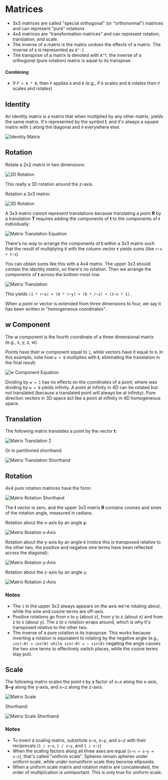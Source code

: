 # Matrices

- 3x3 matrices are called "special orthogonal" (or "orthonormal") matrices and can represent "pure" rotations
- 4x4 matrices are "transformation matrices" and can represent rotation, translation, and scale.
- The inverse of a matrix is the matrix undoes the effects of a matrix. The inverse of `A` is represented as `A^-1`
- The transpose of a matrix is denoted with `A^T`, the inverse of a orthogonal (pure rotation) matrix is equal to its transpose

#### Combining

- If `P = A * B`, then `P` applies `A` and `B` (e.g., if `A` scales and `B` rotates then `P` scales and rotates)

## Identity

An identity matrix is a matrix that when multiplied by any other matrix, yields the same matrix. It's represented by the symbol **I**, and it's always a square matrix with `1` along the diagonal and `0` everywhere else:

![Identity Matrix](assets/matrix-identity.png)

## Rotation

Rotate a 2x2 matrix in two dimensions:

![2D Rotation](assets/matrix-rotation-2d.png)

This really a 3D rotation around the *z*-axis.

Rotation a 3x3 matrix:

![3D Rotation](assets/matrix-rotation-3d.png)

A 3x3 matrix cannot represent translations because translating a point **R** by a translation **T** requires adding the components of **t** to the components of **r** individually:

![Matrix Translation Equation](assets/matrix-translation-equation.png)

There's no way to arrange the components of **t** within a 3x3 matrix such that the result of multiplying it with the column vector **r** yields sums (like `r~x + t~x`).

You can obtain sums like this with a 4x4 matrix. The upper 3x3 should contain the identity matrix, so there's no rotation. Then we arrange the components of **t** across the bottom-most row.

![Matrix Translation](assets/matrix-translation.png)

This yields `(1 * r~x) + (0 * r~y) + (0 * r~z) + (t~x * 1)`.

When a point or vector is extended from three dimensions to four, we say it has been written in "homogeneous coordinates".

## w Component

The *w* component is the fourth coordinate of a three dimensional matrix (e.g., x, y, z, w).

Points have their *w* component equal to `1`, while vectors have it equal to `0`. In this example, note how `w = 0` multiplies with **t**, eliminating the translation in the final result:

![w Component Equation](assets/matrix-w-component-equation.png)

Dividing by `w = 1` has no effects on the coordinates of a point, where was dividing by `w = 0` yields infinity. A point at infinity in 4D can be rotated but not translated (because a translated point will always be at infinity). Pure direction vectors in 3D space act like a point at infinity in 4D homogeneous space.

## Translation

The following matrix translates a point by the vector **t**:

![Matrix Translation 2](assets/matrix-translation-2.png)

Or in partitioned shorthand:

![Matrix Translation Shorthand](assets/matrix-translation-shorthand.png)

## Rotation

4x4 pure rotation matrices have the form:

![Matrix Rotation Shorthand](assets/matrix-rotation-shorthand.png)

The **t** vector is zero, and the upper 3x3 matrix **R** contains cosines and sines of the rotation angle, measured in radians.

Rotation about the x-axis by an angle `ϕ`:

![Matrix Rotation x-Axis](assets/matrix-rotation-x-axis.png)

Rotation about the y-axis by an angle `θ` (notice this is transposed relative to the other two, the positive and negative sine terms have been reflected across the diagonal):

![Matrix Rotation y-Axis](assets/matrix-rotation-y-axis.png)

Rotation about the z-axis by an angle `γ`:

![Matrix Rotation z-Axis](assets/matrix-rotation-z-axis.png)

### Notes

- The `1` in the upper 3x3 always appears on the axis we're rotating about, while the sine and cosine terms are off-axis.
- Positive rotations go from x to y (about z), from y to z (about x) and from z to x (about y). The z to x rotation wraps around, which is why it's transposed relative to the other two.
- The inverse of a pure rotation is its transpose. This works because inverting a rotation is equivalent to rotating by the negative angle (e.g., `cos(−θ) = cos(θ) while sin(−θ) = − sin(θ)` negating the angle causes the two sine terms to effectively switch places, while the cosine terms stay put).

## Scale

The following matrix scales the point **r** by a factor of *s~x* along the x-axis, **S~y** along the y-axis, and *s~z* along the z-axis:

![Matrix Scale](assets/matrix-scale.png)

Shorthand:

![Matrix Scale Shorthand](assets/matrix-scale-shorthand.png)

### Notes

- To invert a scaling matrix, substitute *s~x*, *s~y*, and *s~z* with their reciprocals (`1 / s~x`, `1 / s~y`, and `1 / s~z`)
- When the scaling factors along all three axes are equal (`s~x = s~y = s~z`), that's called "uniform scale". Spheres remain spheres under uniform scale, while under nonuniform scale they become ellipsoids.
- When a uniform scale matrix and rotation matrix are concatenated, the order of multiplication is unimportant. This is only true for uniform scale.
